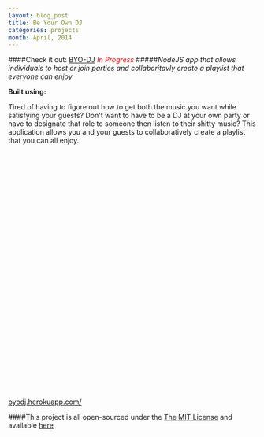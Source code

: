 ```yaml
---
layout: blog_post
title: Be Your Own DJ
categories: projects
month: April, 2014
---
```

####Check it out: [BYO-DJ](http://byodj.herokuapp.com/)
<em style='color:red;'>In Progress</em>
#####*NodeJS app that allows individuals to host or join parties and collaboritavly create a playlist that everyone can enjoy*

<p><strong>Built using:</strong>&nbsp;&nbsp;<span title="Node.js" class="pict-prog-nodejs01 fa-2x"> </span>&nbsp;<span title="CoffeeScript" class="pict-prog-coffeescr fa-2x"> </span>&nbsp;<span title="JQuery" class="pict-prog-jquery fa-2x"> </span>&nbsp;<span title="HTML5" class="pict-html5-01 fa-2x"> </span>&nbsp;<span title="CSS3" class="pict-css3-01 fa-2x"> </span>&nbsp;<span title="Soundcloud" class="pict-soundcloud fa-2x"> </span></p>

Tired of having to figure out how to get both the music you want while satisfying your guests? Don't want to have to be a DJ at your own party or have to designate that role to someone then listen to their shitty music? This application allows you and your guests to collaboratively create a playlist that you can all enjoy.

<!-- abridge -->

<object data=http://byodj.herokuapp.com/ width="100%" height="550px"> <embed src=http://byodj.herokuapp.com/ width="100%" height="500px"> </embed> <a href="http://byodj.herokuapp.com/">byodj.herokuapp.com/</a> </object>

####This project is all open-sourced under the [The MIT License](https://github.com/mgingras/byo-dj/blob/master/LICENSE)  and available [here](https://github.com/mgingras/byo-dj)
